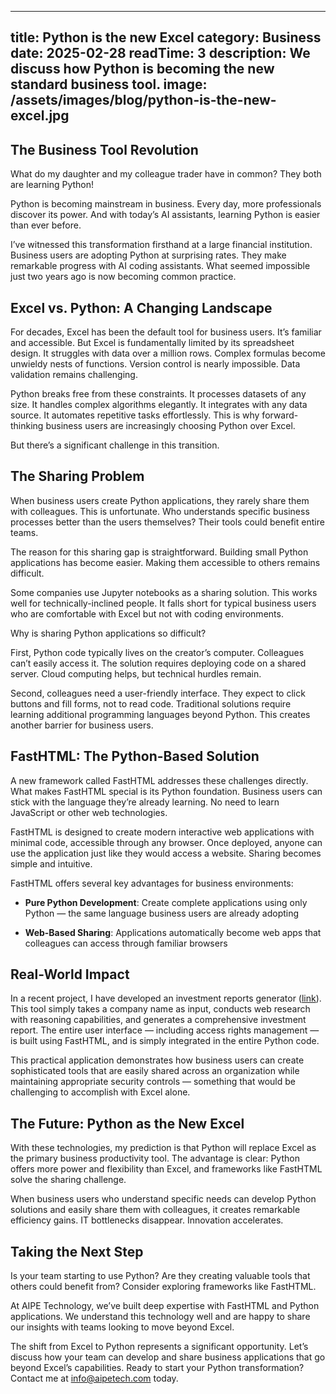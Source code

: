 
---
title: Python is the new Excel
category: Business
date: 2025-02-28
readTime: 3
description: We discuss how Python is becoming the new standard business tool.
image: /assets/images/blog/python-is-the-new-excel.jpg
---

## The Business Tool Revolution

What do my daughter and my colleague trader have in common? They both are learning Python!

Python is becoming mainstream in business. Every day, more professionals discover its power. And with today’s AI assistants, learning Python is easier than ever before.

I’ve witnessed this transformation firsthand at a large financial institution. Business users are adopting Python at surprising rates. They make remarkable progress with AI coding assistants. What seemed impossible just two years ago is now becoming common practice.

## Excel vs. Python: A Changing Landscape

For decades, Excel has been the default tool for business users. It’s familiar and accessible. But Excel is fundamentally limited by its spreadsheet design. It struggles with data over a million rows. Complex formulas become unwieldy nests of functions. Version control is nearly impossible. Data validation remains challenging.

Python breaks free from these constraints. It processes datasets of any size. It handles complex algorithms elegantly. It integrates with any data source. It automates repetitive tasks effortlessly. This is why forward-thinking business users are increasingly choosing Python over Excel.

But there’s a significant challenge in this transition.

## The Sharing Problem

When business users create Python applications, they rarely share them with colleagues. This is unfortunate. Who understands specific business processes better than the users themselves? Their tools could benefit entire teams.

The reason for this sharing gap is straightforward. Building small Python applications has become easier. Making them accessible to others remains difficult.

Some companies use Jupyter notebooks as a sharing solution. This works well for technically-inclined people. It falls short for typical business users who are comfortable with Excel but not with coding environments.

Why is sharing Python applications so difficult?

First, Python code typically lives on the creator’s computer. Colleagues can’t easily access it. The solution requires deploying code on a shared server. Cloud computing helps, but technical hurdles remain.

Second, colleagues need a user-friendly interface. They expect to click buttons and fill forms, not to read code. Traditional solutions require learning additional programming languages beyond Python. This creates another barrier for business users.

## FastHTML: The Python-Based Solution

A new framework called FastHTML addresses these challenges directly. What makes FastHTML special is its Python foundation. Business users can stick with the language they’re already learning. No need to learn JavaScript or other web technologies.

FastHTML is designed to create modern interactive web applications with minimal code, accessible through any browser. Once deployed, anyone can use the application just like they would access a website. Sharing becomes simple and intuitive.

FastHTML offers several key advantages for business environments:

* **Pure Python Development**: Create complete applications using only Python — the same language business users are already adopting

* **Web-Based Sharing**: Applications automatically become web apps that colleagues can access through familiar browsers

## Real-World Impact

In a recent project, I have developed an investment reports generator ([link](http://storm.aipe.tech)). This tool simply takes a company name as input, conducts web research with reasoning capabilities, and generates a comprehensive investment report. The entire user interface — including access rights management — is built using FastHTML, and is simply integrated in the entire Python code.

This practical application demonstrates how business users can create sophisticated tools that are easily shared across an organization while maintaining appropriate security controls — something that would be challenging to accomplish with Excel alone.

## The Future: Python as the New Excel

With these technologies, my prediction is that Python will replace Excel as the primary business productivity tool. The advantage is clear: Python offers more power and flexibility than Excel, and frameworks like FastHTML solve the sharing challenge.

When business users who understand specific needs can develop Python solutions and easily share them with colleagues, it creates remarkable efficiency gains. IT bottlenecks disappear. Innovation accelerates.

## Taking the Next Step

Is your team starting to use Python? Are they creating valuable tools that others could benefit from? Consider exploring frameworks like FastHTML.

At AIPE Technology, we’ve built deep expertise with FastHTML and Python applications. We understand this technology well and are happy to share our insights with teams looking to move beyond Excel.

The shift from Excel to Python represents a significant opportunity. Let’s discuss how your team can develop and share business applications that go beyond Excel’s capabilities. Ready to start your Python transformation? Contact me at [info@aipetech.com](mailto:info@aipetech.com) today.
